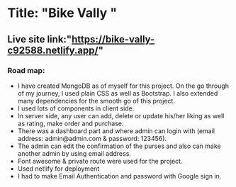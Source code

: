 # Title: "Bike Vally "

## Live site link:"https://bike-vally-c92588.netlify.app/"

### Road map:

<ul>
<li>I have created MongoDB as of myself for this project. On the go through of my journey, I used plain CSS as well as Bootstrap. I also extended many dependencies for the smooth go of this project.</li>
<li> I used lots of components in client side.</li>
<li>In server side, any user can add, delete or update his/her liking as well as rating, make order and purchase.</li>
<li>There was a dashboard part and where admin can login with (email address: admin@admin.com & password: 123456).</li>
<li>The admin can edit the confirmation of the purses and also can make another admin by using email address.</li>
<li>Font awesome & private route were used for the project.</li>
<li>Used netlify for deployment</li>
<li>I had to make Email Authentication and password with Google sign in.
</li>

</ul>
